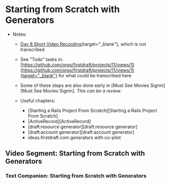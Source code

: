 # Starting from Scratch with Generators

- Notes:

  - [Day 8 Short Video Recording](https://uchicago.hosted.panopto.com/Panopto/Pages/Viewer.aspx?id=0661eaa8-ef29-4550-83b9-aee700f579e8){target="_blank"}, which is *not* transcribed
  
  - See "Todo" tasks in: [https://github.com/orgs/firstdraft/projects/11/views/1](https://github.com/orgs/firstdraft/projects/11/views/1){target="_blank"} for what could be transcribed here

  - Some of these steps are also done early in [Must See Movies Signin][Must See Movies Signin]. *This can be a review*.

  - Useful chapters:
    - [Starting a Rails Project From Scratch][Starting a Rails Project From Scratch]
    - [ActiveRecord][ActiveRecord]
    - [draft:resource generator][draft:resource generator]
    - [draft:account generator][draft:account generator]
    - ideas.firstdraft.com generators with co-pilot

## Video Segment: Starting from Scratch with Generators

### Text Companion: Starting from Scratch with Generators